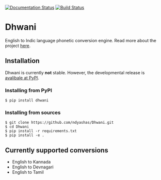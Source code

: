 [![Documentation Status](https://readthedocs.org/projects/dhwani/badge/?version=latest)](https://dhwani.readthedocs.io/en/latest/?badge=latest) [![Build Status](https://travis-ci.com/ndyashas/Dhwani.svg?branch=master)](https://travis-ci.com/ndyashas/Dhwani)

# Dhwani
English to Indic language phonetic conversion engine. Read more about the project [here](https://ndyashas.github.io/projects/Dhwani.html).

## Installation
Dhwani is currently **not** stable. However, the developmental release is [avalibale at PyPI](https://pypi.org/project/dhwani/).

### Installing from PyPI
```
$ pip install dhwani
```

### Installing from sources
```
$ git clone https://github.com/ndyashas/Dhwani.git
$ cd Dhwani
$ pip install -r requirements.txt
$ pip install -e .
```
## Currently supported conversions
* English to Kannada
* English to Devnagari
* English to Tamil
